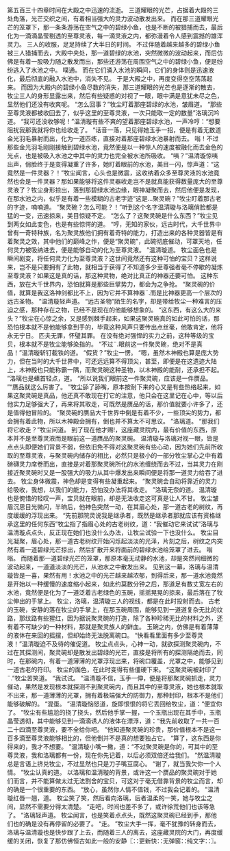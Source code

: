 第五百三十四章时间在大殿之中迅速的流逝。
三道耀眼的光芒，占据着大殿的三处角落，光芒交织之间，有着相当强大的灵力波动散发出来。
而在那三道耀眼光芒的笼罩下，那一条条游荡在空气之中的碧绿小鱼，也是不断的被猎捕而去，最后化为一滴滴晶莹剔透的至尊灵液，每一滴灵液之内，都弥漫着令人感到震撼的雄浑灵力。
三人的收服，足足持续了大半日的时间。
不过伴随着越来越多的碧绿小鱼被三人猎捕而去，大殿中央处，那一道碧绿的水池，突然微微的波动起来，而后仿佛是有着一股吸力随之散发而出，那些还游荡在周围空气之中的碧绿小鱼，便是纷纷逃入了水池之中。
噗通。
而在它们涌入水池的瞬间，它们的身体则是迅速液化，最后彻底的融入水池中，消失不见。
于是大殿之中，再度变得空空荡荡起来。
而因为大殿内的碧绿小鱼尽数的消失，那三道耀眼的光芒也是逐渐的散去，牧尘三人的身形显露出来，然后有些疑惑的对视了一眼，眼中满是意犹未尽之色，显然他们还没有收爽呢。
“怎么回事？”牧尘盯着那座碧绿的水池，皱眉道。
“那些至尊灵液都被收回去了，似乎这里的至尊灵液，一次只能取一定的数量”洛璃沉吟道。
“我可还没收够呢！”温清璇有些不爽的望着那座碧绿水池，一声冷哼：“想要阻扰我那我就将你也给收走了。
”话音一落，只见得她玉手一招，便是有着无数道金光羽毛暴射而出，化为一道匹练，直接对着那座碧绿水池暴射而去。
嗡！不过那些金光羽毛刚刚接触到碧绿水池，竟然便是以一种惊人的速度被融化而去金色的光点，也是被吸入水池之中其中的灵力也完全被水池所吸收。
“咦？”温清璇惊咦出声，俏脸终于是变得凝重了许多，她盯着眼前的水池，美目一闪，惊声道：“这竟然是一件灵器？！”牧尘闻言，心头也是微震，这收纳着众多至尊灵液的水池竟然也会是一件灵器？那如果能够将这件灵器收走岂不是就真能获得数量庞大的至尊灵液了？牧尘身形掠出，落到那碧绿水池边缘，眼神凝聚而去，然后他便是发现，在那水池之内，似乎是有着一些模糊的古老字迹“这是...聚灵碗？”牧尘盯着那古老的字迹，喃喃道。
“聚灵碗？怎么可能？！”听到这个名字温清璇与洛璃俏脸都是猛的一变，迅速掠来，美目惊疑不定。
“怎么了？这聚灵碗是什么东西？”牧尘见到两女如此变色，也是有些惊愕的道。
“哼，无知的家伙，远古时代，大千世界中曾有一奇特种族，名为聚灵族他们拥有着奇特的能力，打造出来的各种灵器皆是有着聚灵之效，其中他们的巅峰之作，便是“聚灵碗”，此碗彻底催动，可罩天地，任何灵力被吸纳进去，便是能够自动的化为至尊灵液。
”温清璇道。
牧尘面色也是瞬间剧变，将任何灵力化为至尊灵液？这世间竟然还有这种可怕的宝贝？这样说来，岂不是只要拥有了此物，就相当于获得了不知道多少至尊强者毫不停歇的凝炼至尊灵液？如果这是真的话，那这种灵物，绝对比真正的神器还要可怕。
这种东西，放在大千世界内，恐怕就算是那些巨擘势力，都会为之争抢。
“聚灵碗的价值，就算是我这洛神剑都比不上，因为它并不算神器¨.而是比神器更高一个层次的远古圣物。
”温清璇轻声道。
“远古圣物”陌生的名字，却是带给牧尘一种难言的压迫之感，那种存在之物，已经不是现在的他能够想象的。
“这东西，有这么大的来头？”牧尘在心惊之余，又是感到棘手起来，如果这聚灵碗真的如此可怕的话，那恐怕根本就不是他能够拿到手的，毕竟这种风声只要传出点丝毫，他敢肯定，他将永无宁日。
匹夫无罪，怀璧其罪。
在没有绝对强悍的实力之前，这种等级的宝贝，根本就不是牧尘能够染指的。
“不过¨.眼前这一件聚灵碗，绝对不是真品！”温清璇斩钉截铁的道。
“假货？”牧尘一愣。
“嗯，虽然木神殿也算是庞大势力，但在当时的大千世界中，可还远远算不得顶尖，甚至，即便是在这遗迹大陆上，木神殿也只能称霸一隅，而聚灵碗这种圣物，以木神殿的能耐，还承担不起。
”洛璃也是螓首轻点，道。
“所以说我们眼前这一件聚灵碗，应该是一件赝品。
”“赝品就这么厉害了。
”牧尘舔了舔嘴，原本按耐下来的心又是有些热络起来，如果这聚灵碗是真品，他还真不敢现在打它的注意，他只会在这里记在心中，等以后他实力足够强大了，再来将其取走，可既然是赝品的话，那价值就要小许多了，还是值得他冒险的。
“聚灵碗的赝品大千世界中倒是有着不少，一些顶尖的势力，都会拥有着此物，所以木神殿会拥有，倒也并不算太不可思议。
”洛璃道。
“那我们将它收走？”牧尘问道。
到了现在他才赐!，这座藏灵院内，最有价值的东西，原本并不是至尊灵液而是眼前这一道赝品的聚灵碗。
温清璇与洛璃对视一眼，皆是点点头即便她们背景不弱，但依旧免不得对这聚灵碗有些心动，因为她们先前所收取的至尊灵液，与聚灵碗内储存的相比，必然只是极小的一部分牧尘掌心之中有着磅礴灵力席卷而出，直接是对着那聚灵碗所化的水池缠绕而去不过，当其灵力在刚接近聚灵碗时又是一股强大的吸力从其中爆发出来瞬间便是将那一道灵力给吞了进去。
牧尘身体微震，神色却是变得有些凝重起来。
“聚灵碗会自动将靠近的灵力给吸收，我想，以我们的能力，恐怕没办法将其收走。
”洛璃无奈的道。
温清璇也是惋惜的轻叹一声，宝贝就在眼前，却是无法收走这可真是让人不甘。
牧尘皱眉沉思目光微闪，半晌后，他神色突然一动，在其眉心处，那一道古老的树纹，再度缓缓的浮现出来。
“先前那院灵说我是继承者，既然是继承者那就应该有资格继承这里的任何东西”牧尘指了指眉心处的古老树纹，道：“我催动它来试试”洛璃与温清璇点点头，反正现在她们也没什么办法，让牧尘试验一下也没什么。
牧尘目光凝聚，眉心处，那一道古老树纹开始闪烁起淡淡的光泽，片刻之后，树纹之内突然有着一道碧绿光芒掠出，然后扩散开来将面前的碧绿水池给笼罩了进去。
嗡嗡。
而随着那一道碧绿光芒的笼罩，那原本毫无动静的水池，却是突然间细微的波动起来，一道道淡淡的光芒，从池水之中散发出来。
见到这一幕，洛璃与温清璇皆是一喜，果然有用！水池之中的光芒越来越浓郁，到得后来，那一道水池竟然是开始以一种缓慢的速度缩小起来，如此约莫数分钟之后，那道足有数丈宽左右的水池，竟然便是化为了一道泛着古老绿色的玉碗，摇摇晃晃的掠来，最后落在了牧尘伸出的手掌上。
牧尘，洛璃，温清璇三人的视线，都是在此时投射而去。
古老的玉碗，安静的落在牧尘的手掌上，在那玉碗周围，能够见到一道道复杂无比的纹路，那纹路有些猩红，因为据说聚灵碗的打造，除了各种珍稀无比的材料之外，还有着不可缺少的一种材料，那就是聚灵族人的鲜血。
玉碗之内，仿佛是有着薄薄的液体在来回的摇摆，但却始终无法脱离碗口。
“快看看里面有多少至尊灵液！”温清璇迫不及待的催促道。
牧尘点点头，心神一动，就欲探测聚灵碗内，不过在其探测间，聚灵碗却是散发出碧绿的光芒，直接是将所有的探测隔绝而去，同时，在那碗内，有着一道薄薄的光罩浮现出来，将碗口覆盖，光罩之中，能够见到一道古老的符印。
牧尘的面色，在此时变得有些僵硬下来。
“这聚灵碗被封印了¨.”牧尘苦笑道。
“我试试。
”温清璇不信，玉手一伸，便是将那聚灵碗抓走，灵力催动，果然是发现根本就探测不到聚灵碗内，而且其中的至尊灵液，她也根本就取不出来，那一道薄薄的光罩，拥有着极端强大的防御力，那种封印，根本不是他们能够破解的。
“混蛋。
”温清璇恼怒道，旋即恨恨的将它丢回给牧尘，道：“便宜你了。
”牧尘有些尴尬的挠了挠头，然后他手掌一握，一个玉瓶出现在其手中，玉瓶晶莹透彻，其中能够见到一滴滴诱人的液体在漂浮，道：“我先前收取了一共一百二十四滴至尊灵液，要不全给你吧。
”他知道聚灵碗的珍贵，那价值根本不是这一百多滴至尊灵液能够相比的，但他倒并不是真的想要独占它。
“算了，这东西是你得来的，我才不想要。
”温清璇小嘴一撇，道：“不过聚灵碗是你的，可其中的至尊灵液，我和洛璃都有一份，现在你先记着，以后必须双倍还给我们。
”然温清璇总是言语上挤兑牧尘，不过显然也只是刀子嘴豆腐心。
“谢了，就当我欠你一个人情。
”牧尘认真的道。
以洛璃和温清璇的背景，或许这一个赝品的聚灵碗对于她们而言，并不能算做太过无法割舍的宝贝，可这对于毫无借靠背景的牧尘而言，却的确是一个很重要的东西。
“放心，虽然你人情不值钱，不过我会记着的。
”温清璇红唇一翘，道。
牧尘笑了笑，然后看向洛璃，后者温柔的一笑，她与牧尘之间，显然不需要分得太清楚。
“走吧，时间也差不多了，或许徐荒他们也该等急了。
”洛璃轻声道。
牧尘闻言，也是笑着点点头，既然这聚灵碗已经到手，那他们也的确是没有再停留的必要了。
“走。
”牧尘大手一挥，毫不犹豫的转身而去，洛璃与温清璇也是快步跟了上去，而随着三人的离去，这座藏灵院的大门，再度缓缓的关闭，恢复了那仿佛恒古如此一般的安静〖∷更新快∷无弹窗∷纯文字∷〗。
